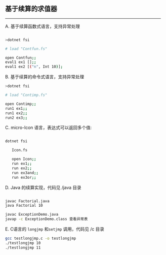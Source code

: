﻿## 基于续算的求值器
---------------------------------------------------------------------

 A.  基于续算函数式语言，支持异常处理

```sh

>dotnet fsi 

# load "Contfun.fs"

open Contfun;;
eval1 ex1 [];; 
eval1 ex2 [("n", Int 10)];

```


B. 基于续算的命令式语言，支持异常处理

```sh
>dotnet fsi 

# load "Contimp.fs"

open Contimp;;
run1 ex1;;
run1 ex2;;
run2 ex3;;
```

C. micro-Icon 语言，表达式可以返回多个值:

```sh   

dotnet fsi 

   Icon.fs

   open Icon;;
   run ex1;;
   run ex2;;
   run ex3and;;
   run ex3or;;

```

D.  Java 的续算实现，代码见 /java  目录

```sh

javac Factorial.java
java Factorial 10

javac ExceptionDemo.java
javap -c ExceptionDemo.class 查看异常表
```

E. C语言的 `longjmp` 和`setjmp`  调用，代码见 /c  目录

```sh
gcc testlongjmp.c -o testlongjmp
./testlongjmp 10
./testlongjmp 11
```